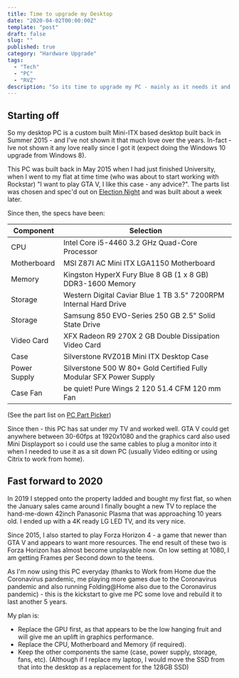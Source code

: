 ```yaml
---
title: Time to upgrade my Desktop
date: "2020-04-02T00:00:00Z"
template: "post"
draft: false
slug: ""
published: true
category: "Hardware Upgrade"
tags:
  - "Tech"
  - "PC"
  - "RVZ"
description: "So its time to upgrade my PC - mainly as it needs it and Apple has not released a laptop I would buy yet"
---
```


## Starting off

So my desktop PC is a custom built Mini-ITX based desktop built back in Summer 2015 - and I've not shown it that much love over the years. In-fact - Ive not shown it any love really since I got it (expect doing the Windows 10 upgrade from Windows 8).

This PC was built back in May 2015 when I had just finished University, when I went to my flat at time time (who was about to start working with Rockstar) "I want to play GTA V, I like this case - any advice?". The parts list was chosen and spec'd out on [Election Night](https://en.wikipedia.org/wiki/2015_United_Kingdom_general_election) and was built about a week later.

Since then, the specs have been:

| Component    | Selection                                                           |
|--------------|---------------------------------------------------------------------|
| CPU          | Intel Core i5-4460 3.2 GHz Quad-Core Processor                      |
| Motherboard  | MSI Z87I AC Mini ITX LGA1150 Motherboard                            |
| Memory       | Kingston HyperX Fury Blue 8 GB (1 x 8 GB) DDR3-1600 Memory          |
| Storage      | Western Digital Caviar Blue 1 TB 3.5" 7200RPM Internal Hard Drive   |
| Storage      | Samsung 850 EVO-Series 250 GB 2.5" Solid State Drive                |
| Video Card   | XFX Radeon R9 270X 2 GB Double Dissipation Video Card               |
| Case         | Silverstone RVZ01B Mini ITX Desktop Case                            |
| Power Supply | Silverstone 500 W 80+ Gold Certified Fully Modular SFX Power Supply |
| Case Fan     | be quiet! Pure Wings 2 120 51.4 CFM 120 mm Fan                      |

(See the part list on [PC Part Picker](https://uk.pcpartpicker.com/b/jWGcCJ))

Since then - this PC has sat under my TV and worked well. GTA V could get anywhere between 30-60fps at 1920x1080 and the graphics card also used Mini Displayport so i could use the same cables to plug a monitor into it when I needed to use it as a sit down PC (usually Video editing or using Citrix to work from home).

## Fast forward to 2020

In 2019 I stepped onto the property ladded and bought my first flat, so when the January sales came around I finally bought a new TV to replace the hand-me-down 42inch Panasonic Plasma that was approaching 10 years old. I ended up with a 4K ready LG LED TV, and its very nice.

Since 2015, I also started to play Forza Horizon 4 - a game that newer than GTA V and appears to want more resources. The end result of these two is Forza Horizon has almost become unplayable now. On low setting at 1080, I am getting Frames per Second down to the teens.

As I'm now using this PC everyday (thanks to Work from Home due the Coronavirus pandemic, me playing more games due to the Coronavirus pandemic and also running Folding@Home also due to the Coronavirus pandemic) - this is the kickstart to give me PC some love and rebuild it to last another 5 years.

My plan is:

- Replace the GPU first, as that appears to be the low hanging fruit and will give me an uplift in graphics performance.
- Replace the CPU, Motherboard and Memory (if required).
- Keep the other components the same (case, power supply, storage, fans, etc). (Although if I replace my laptop, I would move the SSD from that into the desktop as a replacement for the 128GB SSD)
